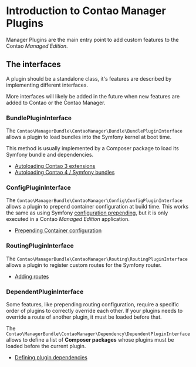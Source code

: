 # Introduction to Contao Manager Plugins

Manager Plugins are the main entry point to add custom features to the
Contao *Managed Edition*. 


## The interfaces

A plugin should be a standalone class, it's features
are described by implementing different interfaces.

More interfaces will likely be added in the future when new features are added
to Contao or the Contao Manager.


### BundlePluginInterface

The `Contao\ManagerBundle\ContaoManager\Bundle\BundlePluginInterface` allows
a plugin to load bundles into the Symfony kernel at boot time.

This method is usually implemented by a Composer package to load its
Symfony bundle and dependencies.

* [Autoloading Contao 3 extensions](autoload-contao3.md)
* [Autoloading Contao 4 / Symfony bundles](autoload-contao4.md)


### ConfigPluginInterface

The `Contao\ManagerBundle\ContaoManager\Config\ConfigPluginInterface` allows
a plugin to prepend container configuration at build time. This works the 
same as using Symfony [configuration prepending], but it is only executed
in a Contao *Managed Edition* application.

* [Prepending Container configuration](prepend-config.md)


### RoutingPluginInterface

The `Contao\ManagerBundle\ContaoManager\Routing\RoutingPluginInterface` allows
a plugin to register custom routes for the Symfony router.

* [Adding routes](routing.md)


### DependentPluginInterface

Some features, like prepending routing configuration, require a specific order
of plugins to correctly override each other. If your plugins needs to override
a route of another plugin, it must be loaded before that.

The `Contao\ManagerBundle\ContaoManager\Dependency\DependentPluginInterface`
allows to define a list of **Composer packages** whose plugins must be loaded
before the current plugin.

* [Defining plugin dependencies](plugin-dependencies.md)



[configuration prepending]: http://symfony.com/doc/current/bundles/prepend_extension.html
